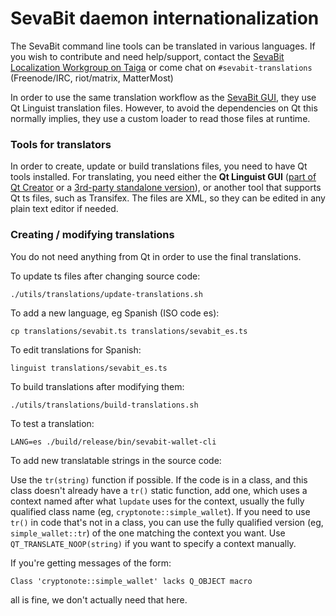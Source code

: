 SevaBit daemon internationalization
==================================

The SevaBit command line tools can be translated in various languages. If you wish to contribute and need help/support, contact the [SevaBit Localization Workgroup on Taiga](https://taiga.getsevabit.org/project/erciccione-sevabit-localization/) or come chat on `#sevabit-translations` (Freenode/IRC, riot/matrix, MatterMost)

In order to use the same translation workflow as the [SevaBit GUI](https://github.com/sevabit-project/sevabit-gui), they use Qt Linguist translation files.  However, to avoid the dependencies on Qt this normally implies, they use a custom loader to read those files at runtime.

### Tools for translators

In order to create, update or build translations files, you need to have Qt tools installed. For translating, you need either the **Qt Linguist GUI** ([part of Qt Creator](https://www.qt.io/download) or a [3rd-party standalone version](https://github.com/lelegard/qtlinguist-installers/releases)), or another tool that supports Qt ts files, such as Transifex.  The files are XML, so they can be edited in any plain text editor if needed.

### Creating / modifying translations

You do not need anything from Qt in order to use the final translations.

To update ts files after changing source code:

    ./utils/translations/update-translations.sh

To add a new language, eg Spanish (ISO code es):

    cp translations/sevabit.ts translations/sevabit_es.ts

To edit translations for Spanish:

    linguist translations/sevabit_es.ts

To build translations after modifying them:

    ./utils/translations/build-translations.sh

To test a translation:

    LANG=es ./build/release/bin/sevabit-wallet-cli

To add new translatable strings in the source code:

Use the `tr(string)` function if possible. If the code is in a class, and this class doesn't already have a `tr()` static function, add one, which uses a context named after what `lupdate` uses for the context, usually the fully qualified class name (eg, `cryptonote::simple_wallet`).  If you need to use `tr()` in code that's not in a class, you can use the fully qualified version (eg, `simple_wallet::tr`) of the one matching the context you want. Use `QT_TRANSLATE_NOOP(string)` if you want to specify a context manually.

If you're getting messages of the form:

    Class 'cryptonote::simple_wallet' lacks Q_OBJECT macro

all is fine, we don't actually need that here.
